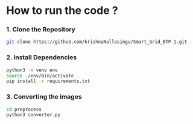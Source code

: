 # How to run the code ? 
### 1. Clone the Repository
```bash
git clone https://github.com/krishnaNallasingu/Smart_Grid_BTP-1.git
```

### 2. Install Dependencies
```bash
python3 -m venv env
source ./env/bin/activate
pip install -r requirements.txt
```

### 3. Converting the images
```bash
cd preprocess
python3 converter.py
```